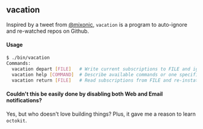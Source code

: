 ## vacation

Inspired by a tweet from [@mixonic](https://twitter.com/mixonic/status/638138156718686209), `vacation` is a program to auto-ignore and re-watched repos on Github.

#### Usage

```sh
$ ./bin/vacation
Commands:
  vacation depart [FILE]   # Write current subscriptions to FILE and ignore all repos
  vacation help [COMMAND]  # Describe available commands or one specific command
  vacation return [FILE]   # Read subscriptions from FILE and re-instate all subscriptions

```

#### Couldn't this be easily done by disabling both Web and Email notifications?

Yes, but who doesn't love building things? Plus, it gave me a reason to learn `octokit`.


